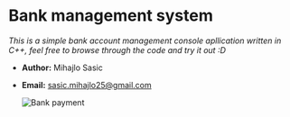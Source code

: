 # Bank management system
*This is a simple bank account management console apllication written in C++, feel free to browse through the code and try it out :D*
- **Author:** Mihajlo Sasic
- **Email:** sasic.mihajlo25@gmail.com

  ![Bank payment](https://images.pexels.com/photos/2988232/pexels-photo-2988232.jpeg)
